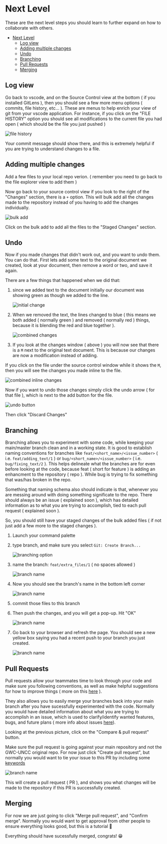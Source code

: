 # Next Level

These are the next level steps you should learn to further expand on how to collaborate with others.

- [Next Level](#next-level)
  - [Log view](#log-view)
  - [Adding multiple changes](#adding-multiple-changes)
  - [Undo](#undo)
  - [Branching](#branching)
  - [Pull Requests](#pull-requests)
  - [Merging](#merging)

## Log view

Go back to vscode, and on the Source Control view at the bottom ( if you installed GitLens ), then you should see a few more menu options ( commits, file history, etc... ).
These are menus to help enrich your view of git from your vscode application.
For instance, if you click on the "FILE HISTORY" option you should see all modifications to the current file you had open ( which should be the file you just pushed )

![file history](/pictures/next-level/img00.png)

Your commit message should show there, and this is extremely helpful if you are trying to understand changes to a file.

## Adding multiple changes

Add a few files to your local repo verion. ( remember you need to go back to the file explorer view to add them )

Now go back to your source control view if you look to the right of the "Changes" section, there is a `+` option.
This will bulk add all the changes made to the repository instead of you having to add the changes individually.

![bulk add](/pictures/next-level/img01.png)

Click on the bulk add to add all the files to the "Staged Changes" section.

## Undo

Now if you made changes that didn't work out, and you want to undo them.
You can do that.
First lets add some text to the original document we created, look at your document, then remove a word or two, and save it again.

There are a few things that happened when we did that:

1. since we added text to the document initially our document was showing green as though we added to the line.

    ![initial change](/pictures/next-level/img02.png)

2. When we removed the text, the lines changed to blue ( this means we both added ( normally green ) and removed ( normally red ) things, because it is blending the red and blue together ).

    ![combined changes](/pictures/next-level/img03.png)

3. If you look at the changes window ( above ) you will now see that there is a `M` next to the original text document.
   This is because our changes are now a modification instead of adding.

If you click on the file under the source control window while it shows the `M`, then you will see the changes you made inline to the file.

![combined inline changes](/pictures/next-level/img04.png)

Now if you want to undo those changes simply click the undo arrow ( for that file ), which is next to the add button for the file.

![undo button](/pictures/next-level/img05.png)

Then click "Discard Changes"

## Branching

Branching allows you to experiment with some code, while keeping your main/master branch clean and in a working state.
It is good to establish naming conventions for branches like `feat/<short_name>/<issue_number>` ( i.e. `feat/adding_text/1` ) or `bug/<short_name>/<issue_number>` ( i.e. `bug/fixing_text/2` ).
This helps delineate what the branches are for even before looking at the code, because feat ( short for feature ) is adding an enhancment to the repository ( repo ).
While bug is trying to fix something that was/has broken in the repo.

Something that naming schema also should indicate is that, whenever you are messing around with doing something significate to the repo.
There should always be an issue ( explained soon ), which has detailed information as to what you are trying to accomplish, tied to each pull request ( explained soon ).

So, you should still have your staged changes of the bulk added files ( if not just add a few more to the staged changes ).

1. Launch your command palette
2. type branch, and make sure you select `Git: Create Branch...`

   ![branching option](/pictures/next-level/img06.png)

3. name the branch: `feat/extra_files/1` ( no spaces allowed )

   ![branch name](/pictures/next-level/img07.png)

4. Now you should see the branch's name in the bottom left corner

   ![branch name](/pictures/next-level/img08.png)

5. commit those files to this branch
6. Then push the changes, and you will get a pop-up. Hit "OK"

   ![branch name](/pictures/next-level/img09.png)

7. Go back to your browser and refresh the page. You should see a new yellow box saying you had a recent push to your branch you just created.

   ![branch name](/pictures/next-level/img10.png)

## Pull Requests

Pull requests allow your teammates time to look through your code and make sure you following conventions, as well as make helpful suggestions for how to improve things ( more on this [here](https://docs.github.com/en/github/collaborating-with-issues-and-pull-requests/about-pull-requests) ).

They also allows you to easily merge your branches back into your main branch after you have sucessfully experimented with the code.
Normally you would have detailed information about what you are trying to accomplish in an issue, which is used to clarify/identify wanted features, bugs, and future plans ( more info about issues [here](https://guides.github.com/features/issues/)).

Looking at the previous picture, click on the "Compare & pull request" button.

Make sure the pull request is going against your main repository and not the GWC-UNCC original repo.
For now just click "Create pull request", but normally you would want to tie your issue to this PR by including some [keywords](https://docs.github.com/en/github/managing-your-work-on-github/linking-a-pull-request-to-an-issue)

![branch name](/pictures/next-level/img11.png)

This will create a pull request ( PR ), and shows you what changes will be made to the repository if this PR is successfully created.

## Merging

For now we are just going to click "Merge pull request", and "Confirm merge".
Normally you would want to get approval from other people to ensure everything looks good, but this is a tutorial 🙂

Everything should have sucessfully merged, congrats! 😁
